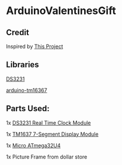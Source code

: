 # ArduinoValentinesGift

## Credit
Inspired by [This Project](https://github.com/subsoniq/valentineduino)

## Libraries
[DS3231](https://github.com/NorthernWidget/DS3231)

[arduino-tm16367](https://github.com/bremme/arduino-tm1637)


## Parts Used:

1x [DS3231 Real Time Clock Module](https://www.amazon.com/dp/B082M3C36F/?coliid=I1RUBVB4DR567Q&colid=ZH75E1UDVA1G&psc=1&ref_=lv_ov_lig_dp_it)

1x [TM1637 7-Segment Display Module](https://www.amazon.com/dp/B088KBK62S/?coliid=I3J0Y0A25IS7FV&colid=ZH75E1UDVA1G&psc=1&ref_=lv_ov_lig_dp_it)

1x [Micro ATmega32U4](https://www.amazon.com/dp/B07FXCTVQP?ref=nb_sb_ss_w_as-ypp-rep_ypp_rep_k1_1_9&amp&crid=1RGA78XH56SCW&amp&sprefix=pro+micro)

1x Picture Frame from dollar store
